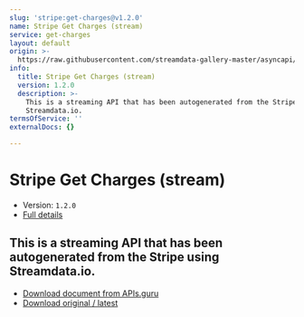 ```yaml
---
slug: 'stripe:get-charges@v1.2.0'
name: Stripe Get Charges (stream)
service: get-charges
layout: default
origin: >-
  https://raw.githubusercontent.com/streamdata-gallery-master/asyncapi/master/_listings/stripe/stripe-get-charges-stream-async.md
info:
  title: Stripe Get Charges (stream)
  version: 1.2.0
  description: >-
    This is a streaming API that has been autogenerated from the Stripe using
    Streamdata.io.
termsOfService: ''
externalDocs: {}

---
```

# Stripe Get Charges (stream)

* Version: `1.2.0`
* [Full details](../html/stripe:get-charges@v1.2.0.html)




## This is a streaming API that has been autogenerated from the Stripe using Streamdata.io.



* [Download document from APIs.guru](https://raw.githubusercontent.com/APIs-guru/asyncapi-directory/master/docs/APIs/stripe%3Aget-charges%40v1.2.0.yaml)
* [Download original / latest](https://raw.githubusercontent.com/streamdata-gallery-master/asyncapi/master/_listings/stripe/stripe-get-charges-stream-async.md)

<script type="application/ld+json">
{
  "@context": "http://schema.org/",
  "@type": "WebAPI",
  "description": "This is a streaming API that has been autogenerated from the Stripe using Streamdata.io.",
  "documentation": "",

  "name": "Stripe Get Charges (stream)"
}
</script>
